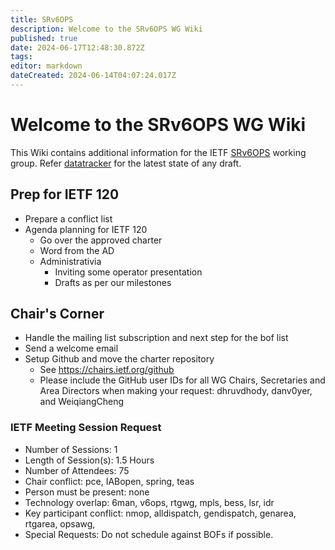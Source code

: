 ```yaml
---
title: SRv6OPS
description: Welcome to the SRv6OPS WG Wiki
published: true
date: 2024-06-17T12:48:30.872Z
tags: 
editor: markdown
dateCreated: 2024-06-14T04:07:24.017Z
---
```


# Welcome to the SRv6OPS WG Wiki

This Wiki contains additional information for the IETF [SRv6OPS](https://datatracker.ietf.org/wg/srv6ops/about/) working group. Refer [datatracker](https://datatracker.ietf.org/wg/srv6ops/documents/) for the latest state of any draft. 

## Prep for IETF 120

- Prepare a conflict list
- Agenda planning for IETF 120
	- Go over the approved charter
  - Word from the AD 
  - Administrativia 
	- Inviting some operator presentation
	- Drafts as per our milestones

## Chair's Corner

- Handle the mailing list subscription and next step for the bof list
- Send a welcome email
- Setup Github and move the charter repository
	- See https://chairs.ietf.org/github
  - Please include the GitHub user IDs for all WG Chairs, Secretaries and Area Directors when making your request:  dhruvdhody, danv0yer, and WeiqiangCheng 

### IETF Meeting Session Request
* Number of Sessions: 1
* Length of Session(s): 1.5 Hours
* Number of Attendees: 75
* Chair conflict: pce, IABopen, spring, teas
* Person must be present: none
* Technology overlap: 6man, v6ops, rtgwg, mpls, bess, lsr, idr
* Key participant conflict: nmop, alldispatch, gendispatch, genarea, rtgarea, opsawg, 
* Special Requests: Do not schedule against BOFs if possible.